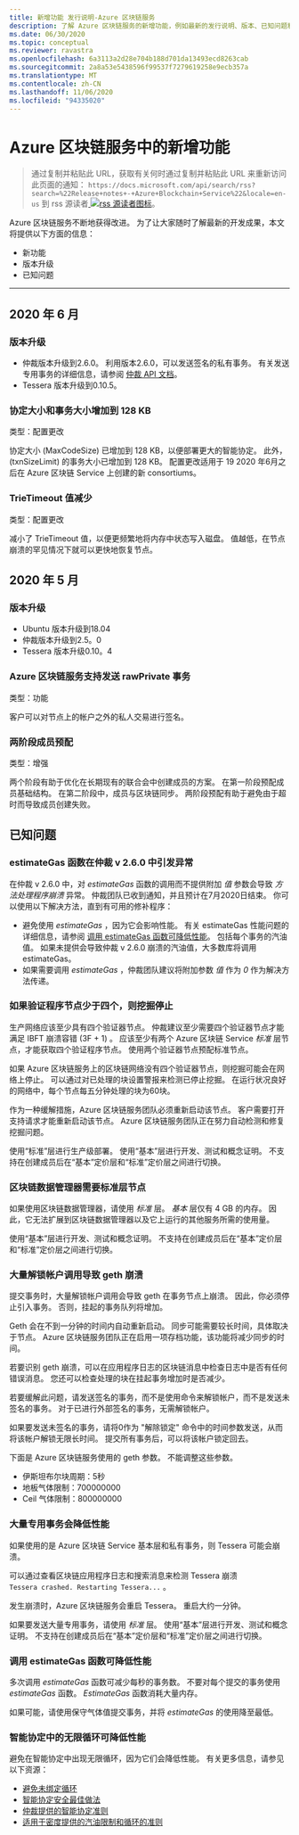 ```yaml
---
title: 新增功能 发行说明-Azure 区块链服务
description: 了解 Azure 区块链服务的新增功能，例如最新的发行说明、版本、已知问题和即将发生的更改。
ms.date: 06/30/2020
ms.topic: conceptual
ms.reviewer: ravastra
ms.openlocfilehash: 6a3113a2d28e704b188d701da13493ecd8263cab
ms.sourcegitcommit: 2a8a53e5438596f99537f7279619258e9ecb357a
ms.translationtype: MT
ms.contentlocale: zh-CN
ms.lasthandoff: 11/06/2020
ms.locfileid: "94335020"
---
```

# <a name="whats-new-in-azure-blockchain-service"></a>Azure 区块链服务中的新增功能

> 通过复制并粘贴此 URL，获取有关何时通过复制并粘贴此 URL 来重新访问此页面的通知： `https://docs.microsoft.com/api/search/rss?search=%22Release+notes+-+Azure+Blockchain+Service%22&locale=en-us` 到 rss 源读者[ ![ rss 源读者图标](./media/whats-new/feed-icon-16x16.png)](/api/search/rss?locale=en-us&search=%2522Release%2bnotes%2b-%2bAzure%2bBlockchain%2bService%2522)。

Azure 区块链服务不断地获得改进。 为了让大家随时了解最新的开发成果，本文将提供以下方面的信息：

- 新功能
- 版本升级
- 已知问题

---

## <a name="june-2020"></a>2020 年 6 月

### <a name="version-upgrades"></a>版本升级

- 仲裁版本升级到2.6.0。 利用版本2.6.0，可以发送签名的私有事务。 有关发送专用事务的详细信息，请参阅 [仲裁 API 文档](https://docs.goquorum.consensys.net/en/latest/Reference/APIs/ContractExtensionAPIs/#apis)。
- Tessera 版本升级到0.10.5。

### <a name="contract-size-and-transaction-size-increased-to-128-kb"></a>协定大小和事务大小增加到 128 KB

类型：配置更改

协定大小 (MaxCodeSize) 已增加到 128 KB，以便部署更大的智能协定。 此外， (txnSizeLimit) 的事务大小已增加到 128 KB。 配置更改适用于 19 2020 年6月之后在 Azure 区块链 Service 上创建的新 consortiums。

### <a name="trietimeout-value-reduced"></a>TrieTimeout 值减少

类型：配置更改

减小了 TrieTimeout 值，以便更频繁地将内存中状态写入磁盘。 值越低，在节点崩溃的罕见情况下就可以更快地恢复节点。

## <a name="may-2020"></a>2020 年 5 月

### <a name="version-upgrades"></a>版本升级

- Ubuntu 版本升级到18.04
- 仲裁版本升级到2.5。0
- Tessera 版本升级0.10。4

### <a name="azure-blockchain-service-supports-sending-rawprivate-transactions"></a>Azure 区块链服务支持发送 rawPrivate 事务

类型：功能

客户可以对节点上的帐户之外的私人交易进行签名。

### <a name="two-phase-member-provisioning"></a>两阶段成员预配

类型：增强

两个阶段有助于优化在长期现有的联合会中创建成员的方案。 在第一阶段预配成员基础结构。 在第二阶段中，成员与区块链同步。 两阶段预配有助于避免由于超时而导致成员创建失败。

## <a name="known-issues"></a>已知问题

### <a name="ethestimategas-function-throws-exception-in-quorum-v260"></a>estimateGas 函数在仲裁 v 2.6.0 中引发异常

在仲裁 v 2.6.0 中，对 *estimateGas* 函数的调用而不提供附加 *值* 参数会导致 *方法处理程序崩溃* 异常。 仲裁团队已收到通知，并且预计在7月2020日结束。 你可以使用以下解决方法，直到有可用的修补程序：

- 避免使用 *estimateGas* ，因为它会影响性能。 有关 estimateGas 性能问题的详细信息，请参阅 [调用 estimateGas 函数可降低性能](#calling-ethestimategas-function-reduces-performance)。 包括每个事务的汽油值。 如果未提供会导致仲裁 v 2.6.0 崩溃的汽油值，大多数库将调用 estimateGas。
- 如果需要调用 *estimateGas* ，仲裁团队建议将附加参数 *值* 作为 *0* 作为解决方法传递。

### <a name="mining-stops-if-fewer-than-four-validator-nodes"></a>如果验证程序节点少于四个，则挖掘停止

生产网络应该至少具有四个验证器节点。 仲裁建议至少需要四个验证器节点才能满足 IBFT 崩溃容错 (3F + 1) 。 应该至少有两个 Azure 区块链 Service *标准* 层节点，才能获取四个验证程序节点。 使用两个验证器节点预配标准节点。  

如果 Azure 区块链服务上的区块链网络没有四个验证器节点，则挖掘可能会在网络上停止。 可以通过对已处理的块设置警报来检测已停止挖掘。 在运行状况良好的网络中，每个节点每五分钟处理的块为60块。

作为一种缓解措施，Azure 区块链服务团队必须重新启动该节点。 客户需要打开支持请求才能重新启动该节点。 Azure 区块链服务团队正在努力自动检测和修复挖掘问题。

使用“标准”层进行生产级部署。 使用“基本”层进行开发、测试和概念证明。 不支持在创建成员后在“基本”定价层和“标准”定价层之间进行切换。

### <a name="blockchain-data-manager-requires-standard-tier-node"></a>区块链数据管理器需要标准层节点

如果使用区块链数据管理器，请使用 *标准* 层。 *基本* 层仅有 4 GB 的内存。 因此，它无法扩展到区块链数据管理器以及它上运行的其他服务所需的使用量。

使用“基本”层进行开发、测试和概念证明。 不支持在创建成员后在“基本”定价层和“标准”定价层之间进行切换。

### <a name="large-volume-of-unlock-account-calls-causes-geth-to-crash"></a>大量解锁帐户调用导致 geth 崩溃

提交事务时，大量解锁帐户调用会导致 geth 在事务节点上崩溃。 因此，你必须停止引入事务。 否则，挂起的事务队列将增加。

Geth 会在不到一分钟的时间内自动重新启动。 同步可能需要较长时间，具体取决于节点。 Azure 区块链服务团队正在启用一项存档功能，该功能将减少同步的时间。

若要识别 geth 崩溃，可以在应用程序日志的区块链消息中检查日志中是否有任何错误消息。 您还可以检查处理的块在挂起事务增加时是否减少。

若要缓解此问题，请发送签名的事务，而不是使用命令来解锁帐户，而不是发送未签名的事务。 对于已进行外部签名的事务，无需解锁帐户。

如果要发送未签名的事务，请将0作为 "解除锁定" 命令中的时间参数发送，从而将该帐户解锁无限长时间。 提交所有事务后，可以将该帐户锁定回去。  

下面是 Azure 区块链服务使用的 geth 参数。 不能调整这些参数。

- 伊斯坦布尔块周期：5秒
- 地板气体限制：700000000
- Ceil 气体限制：800000000

### <a name="large-volume-of-private-transactions-reduces-performance"></a>大量专用事务会降低性能

如果使用的是 Azure 区块链 Service 基本层和私有事务，则 Tessera 可能会崩溃。

可以通过查看区块链应用程序日志和搜索消息来检测 Tessera 崩溃 `Tessera crashed. Restarting Tessera...` 。

发生崩溃时，Azure 区块链服务会重启 Tessera。 重启大约一分钟。

如果要发送大量专用事务，请使用 *标准* 层。 使用“基本”层进行开发、测试和概念证明。 不支持在创建成员后在“基本”定价层和“标准”定价层之间进行切换。

### <a name="calling-ethestimategas-function-reduces-performance"></a>调用 estimateGas 函数可降低性能

多次调用 *estimateGas* 函数可减少每秒的事务数。 不要对每个提交的事务使用 *estimateGas* 函数。 *EstimateGas* 函数消耗大量内存。

如果可能，请使用保守气体值提交事务，并将 *estimateGas* 的使用降至最低。

### <a name="unbounded-loops-in-smart-contracts-reduces-performance"></a>智能协定中的无限循环可降低性能

避免在智能协定中出现无限循环，因为它们会降低性能。 有关更多信息，请参见以下资源：

- [避免未绑定循环](https://blog.b9lab.com/getting-loopy-with-solidity-1d51794622ad )
- [智能协定安全最佳做法](https://github.com/ConsenSys/smart-contract-best-practices)
- [仲裁提供的智能协定准则](https://docs.goquorum.consensys.net/en/stable/Concepts/Security/Framework/DecentralizedApplication/SmartContractsSecurity/)
- [适用于密度提供的汽油限制和循环的准则](https://solidity.readthedocs.io/en/develop/security-considerations.html#gas-limit-and-loops)